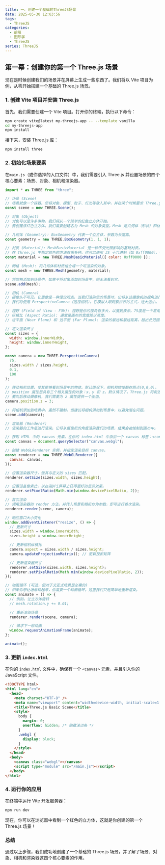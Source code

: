 ```yaml
---
title: 一、创建一个基础的ThreeJS场景
date: 2025-05-30 12:03:56
tags:
  - ThreeJS
categories:
  - 前端
  - 图形学
  - ThreeJS
series: ThreeJS
---
```


## 第一幕：创建你的第一个 Three.js 场景

现在是时候创建我们的场景并在屏幕上生成一些东西了。我们将以 Vite 项目为例，从零开始搭建一个基础的 Three.js 场景。

### 1. 创建 Vite 项目并安装 Three.js

首先，我们需要创建一个 Vite 项目。打开你的终端，执行以下命令：

```bash
npm create vite@latest my-threejs-app -- --template vanilla
cd my-threejs-app
npm install
```

接下来，安装 Three.js 库：

```bash
npm install three
```

### 2. 初始化场景要素

在`main.js`（或你选择的入口文件）中，我们需要引入 Three.js 并设置场景的四个核心要素：场景、对象、相机和渲染器。

```javascript
import * as THREE from "three";

// 场景 (Scene)
// 场景就像一个容器。您将对象、模型、粒子、灯光等放入其中，并在某个时候要求 Three.js 渲染该场景。
const scene = new THREE.Scene();

// 对象 (Object)
// 对象可以是许多事物。我们将从一个简单的红色立方体开始。
// 要创建该红色立方体，我们需要创建名为 Mesh 的对象类型。Mesh 是几何体（形状）和材质（外观）的组合。

// 几何体 (Geometry): BoxGeometry 代表一个立方体，参数为长宽高。
const geometry = new THREE.BoxGeometry(1, 1, 1);

// 材质 (Material): MeshBasicMaterial 是一种不受光照影响的基础材质。
// 在 Three.js 中指定颜色的方法有很多种。你可以使用 JS 十六进制（如 0xff0000），字符串十六进制（如 '#ff0000'），颜色名称（如 'red'），或者 Color 类的实例。
const material = new THREE.MeshBasicMaterial({ color: 0xff0000 });

// 网格 (Mesh): 将几何体和材质组合成一个可渲染的对象。
const mesh = new THREE.Mesh(geometry, material);

// 将网格添加到场景中。如果不将对象添加到场景中，则无法看到它。
scene.add(mesh);

// 相机 (Camera)
// 摄像头不可见。它更像是一种理论观点。当我们渲染您的场景时，它将从该摄像机的视角进行渲染。
// 我们将使用 PerspectiveCamera（透视相机），它模拟人眼观察世界的方式，近大远小。

// 视野 (Field of View - FOV): 视野是你的视角有多大，以度数表示。75度是一个常用的值。
// 纵横比 (Aspect Ratio): 通常是画布的宽度除以高度。
// 近平面 (Near Plane) 和 远平面 (Far Plane): 渲染的最近和最远距离，超出此范围的对象将不会被渲染。

// 定义渲染尺寸
const sizes = {
  width: window.innerWidth,
  height: window.innerHeight,
};

const camera = new THREE.PerspectiveCamera(
  75,
  sizes.width / sizes.height,
  0.1,
  100
);

// 移动相机位置，使其能够看到场景中的物体。默认情况下，相机和物体都在原点(0,0,0)。
// position 属性是具有三个相关属性的对象：x、y 和 z。默认情况下，Three.js 将前进/后退轴视为 z。
// 要向后移动摄像机，我们需要为 z 属性提供一个正值。
camera.position.z = 3;

// 将相机添加到场景中。虽然不强制，但建议将相机添加到场景中，以避免潜在问题。
scene.add(camera);

// 渲染器 (Renderer)
// 渲染器的工作是进行渲染。它将从摄像机的角度渲染我们的场景，结果会被绘制到画布中。

// 获取 HTML 中的 canvas 元素。在你的 index.html 中添加一个 canvas 标签：<canvas class="webgl"></canvas>
const canvas = document.querySelector("canvas.webgl");

// 创建 WebGLRenderer 实例，并指定渲染目标 canvas。
const renderer = new THREE.WebGLRenderer({
  canvas: canvas,
});

// 设置渲染器尺寸，使其与定义的 sizes 匹配。
renderer.setSize(sizes.width, sizes.height);

// 设置设备像素比，以在高DPI屏幕上获得更好的显示效果。
renderer.setPixelRatio(Math.min(window.devicePixelRatio, 2));

// 首次渲染
// 调用渲染器的 render 方法，并传入场景和相机作为参数，即可进行首次渲染。
renderer.render(scene, camera);

// 响应窗口大小变化
window.addEventListener("resize", () => {
  // 更新尺寸
  sizes.width = window.innerWidth;
  sizes.height = window.innerHeight;

  // 更新相机纵横比
  camera.aspect = sizes.width / sizes.height;
  camera.updateProjectionMatrix(); // 更新投影矩阵

  // 更新渲染器尺寸
  renderer.setSize(sizes.width, sizes.height);
  renderer.setPixelRatio(Math.min(window.devicePixelRatio, 2));
});

// 动画循环 (可选，但对于交互式场景是必需的)
// 如果你想让场景动起来，你需要一个动画循环。这里我们只是简单地重新渲染。
const animate = () => {
  // 例如，让立方体旋转
  // mesh.rotation.y += 0.01;

  // 重新渲染场景
  renderer.render(scene, camera);

  // 请求下一帧动画
  window.requestAnimationFrame(animate);
};

animate();
```

### 3. 更新 `index.html`

在你的 `index.html` 文件中，确保有一个 `<canvas>` 元素，并且引入你的 JavaScript 文件。

```html
<!DOCTYPE html>
<html lang="en">
  <head>
    <meta charset="UTF-8" />
    <meta name="viewport" content="width=device-width, initial-scale=1.0" />
    <title>Three.js Basic Scene</title>
    <style>
      body {
        margin: 0;
        overflow: hidden; /* 隐藏滚动条 */
      }
      .webgl {
        display: block;
      }
    </style>
  </head>
  <body>
    <canvas class="webgl"></canvas>
    <script type="module" src="/main.js"></script>
  </body>
</html>
```

### 4. 运行你的应用

在终端中运行 Vite 开发服务器：

```bash
npm run dev
```

现在，你可以在浏览器中看到一个红色的立方体，这就是你创建的第一个 Three.js 场景！

### 总结

通过以上步骤，我们成功地创建了一个基础的 Three.js 场景，并了解了场景、对象、相机和渲染器这四个核心要素的作用。
